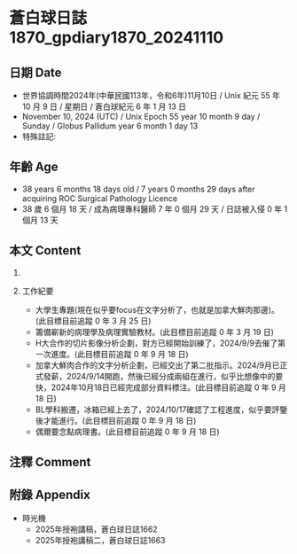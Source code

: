 [_metadata_:encoding]: - "utf-8"
[_metadata_:language]: - "zh-Hant-TW"
[_metadata_:fileformat]: - "markdown"
[_metadata_:MIME_type]: - "text/plain"
[_metadata_:markdown_version]: - "commonmark version 0.30"
[_metadata_:markdown_spec]: - "https://spec.commonmark.org/0.30/"

# 蒼白球日誌1870_gpdiary1870_20241110 #

## 日期 Date ##

* 世界協調時間2024年(中華民國113年，令和6年)11月10日 / Unix 紀元 55 年 10 月 9 日 / 星期日 / 蒼白球紀元 6 年 1 月 13 日
* November 10, 2024 (UTC) / Unix Epoch 55 year 10 month 9 day / Sunday / Globus Pallidum year 6 month 1 day 13
* 特殊註記:

## 年齡 Age ##

* 38 years 6 months 18 days old / 7 years 0 months 29 days after acquiring ROC Surgical Pathology Licence
* 38 歲 6 個月 18 天 / 成為病理專科醫師 7 年 0 個月 29 天 / 日誌被入侵 0 年 1 個月 13 天

## 本文 Content ##

1. 

2. 工作紀要

    - 大學生專題(現在似乎要focus在文字分析了，也就是加拿大鮮肉那邊)。(此目標目前追蹤 0 年 3 月 25 日)
    - 籌備嶄新的病理學及病理實驗教材。(此目標目前追蹤 0 年 3 月 19 日)
    - H大合作的切片影像分析企劃，對方已經開始訓練了，2024/9/9去催了第一次進度。(此目標目前追蹤 0 年 9 月 18 日)
    - 加拿大鮮肉合作的文字分析企劃，已經交出了第二批指示。2024/9月已正式發薪，2024/9/14開跑，然後已經分成兩組在進行，似乎比想像中的要快，2024年10月18日已經完成部分資料標注。(此目標目前追蹤 0 年 9 月 18 日)
    - BL學科搬遷，冰箱已經上去了，2024/10/17確認了工程進度，似乎要評鑒後才能進行。(此目標目前追蹤 0 年 9 月 18 日)
    - 偶爾要念點病理書。(此目標目前追蹤 0 年 9 月 18 日)

## 注釋 Comment ##


## 附錄 Appendix ##

* 時光機
    - 2025年授袍講稿，蒼白球日誌1662
    - 2025年授袍講稿二，蒼白球日誌1663
